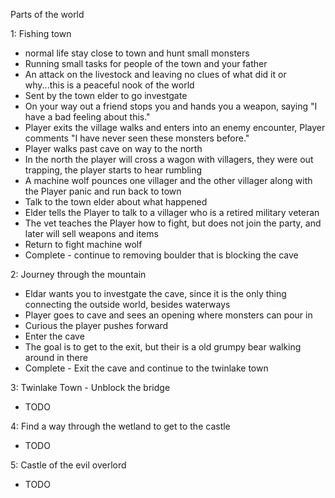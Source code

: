 Parts of the world

1: Fishing town 
  - normal life stay close to town and hunt small monsters
  - Running small tasks for people of the town and your father
  - An attack on the livestock and leaving no clues of what did it or why...this is a peaceful nook of the world
  - Sent by the town elder to go investgate 
  - On your way out a friend stops you and hands you a weapon, saying "I have a bad feeling about this."
  - Player exits the village walks and enters into an enemy encounter, Player comments "I have never seen these monsters before."
  - Player walks past cave on way to the north
  - In the north the player will cross a wagon with villagers, they were out trapping, the player starts to hear rumbling
  - A machine wolf pounces one villager and the other villager along with the Player panic and run back to town
  - Talk to the town elder about what happened
  - Elder tells the Player to talk to a villager who is a retired military veteran
  - The vet teaches the Player how to fight, but does not join the party, and later will sell weapons and items
  - Return to fight machine wolf
  - Complete - continue to removing boulder that is blocking the cave 
  
2: Journey through the mountain
  - Eldar wants you to investgate the cave, since it is the only thing connecting the outside world, besides waterways
  - Player goes to cave and sees an opening where monsters can pour in
  - Curious the player pushes forward
  - Enter the cave
  - The goal is to get to the exit, but their is a old grumpy bear walking around in there
  - Complete - Exit the cave and continue to the twinlake town 

3: Twinlake Town - Unblock the bridge
  - TODO

4: Find a way through the wetland to get to the castle
  - TODO

5: Castle of the evil overlord
  - TODO
